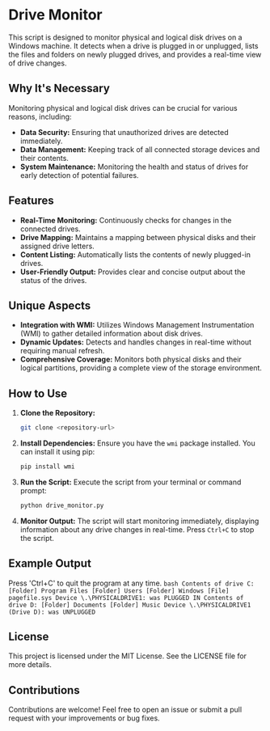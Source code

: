 # Drive Monitor

This script is designed to monitor physical and logical disk drives on a Windows machine. It detects when a drive is plugged in or unplugged, lists the files and folders on newly plugged drives, and provides a real-time view of drive changes.

## Why It's Necessary

Monitoring physical and logical disk drives can be crucial for various reasons, including:

- **Data Security:** Ensuring that unauthorized drives are detected immediately.
- **Data Management:** Keeping track of all connected storage devices and their contents.
- **System Maintenance:** Monitoring the health and status of drives for early detection of potential failures.

## Features

- **Real-Time Monitoring:** Continuously checks for changes in the connected drives.
- **Drive Mapping:** Maintains a mapping between physical disks and their assigned drive letters.
- **Content Listing:** Automatically lists the contents of newly plugged-in drives.
- **User-Friendly Output:** Provides clear and concise output about the status of the drives.

## Unique Aspects

- **Integration with WMI:** Utilizes Windows Management Instrumentation (WMI) to gather detailed information about disk drives.
- **Dynamic Updates:** Detects and handles changes in real-time without requiring manual refresh.
- **Comprehensive Coverage:** Monitors both physical disks and their logical partitions, providing a complete view of the storage environment.

## How to Use

1. **Clone the Repository:**
    ```bash
    git clone <repository-url>
    ```

2. **Install Dependencies:**
    Ensure you have the `wmi` package installed. You can install it using pip:
    ```bash
    pip install wmi
    ```

3. **Run the Script:**
    Execute the script from your terminal or command prompt:
    ```bash
    python drive_monitor.py
    ```

4. **Monitor Output:**
    The script will start monitoring immediately, displaying information about any drive changes in real-time. Press `Ctrl+C` to stop the script.

## Example Output

Press 'Ctrl+C' to quit the program at any time.
    ```bash
    Contents of drive C:
    [Folder] Program Files
    [Folder] Users
    [Folder] Windows
    [File] pagefile.sys
    Device \.\PHYSICALDRIVE1: was PLUGGED IN
    Contents of drive D:
    [Folder] Documents
    [Folder] Music
    Device \.\PHYSICALDRIVE1 (Drive D): was UNPLUGGED
    ```


## License

This project is licensed under the MIT License. See the LICENSE file for more details.

## Contributions

Contributions are welcome! Feel free to open an issue or submit a pull request with your improvements or bug fixes.
